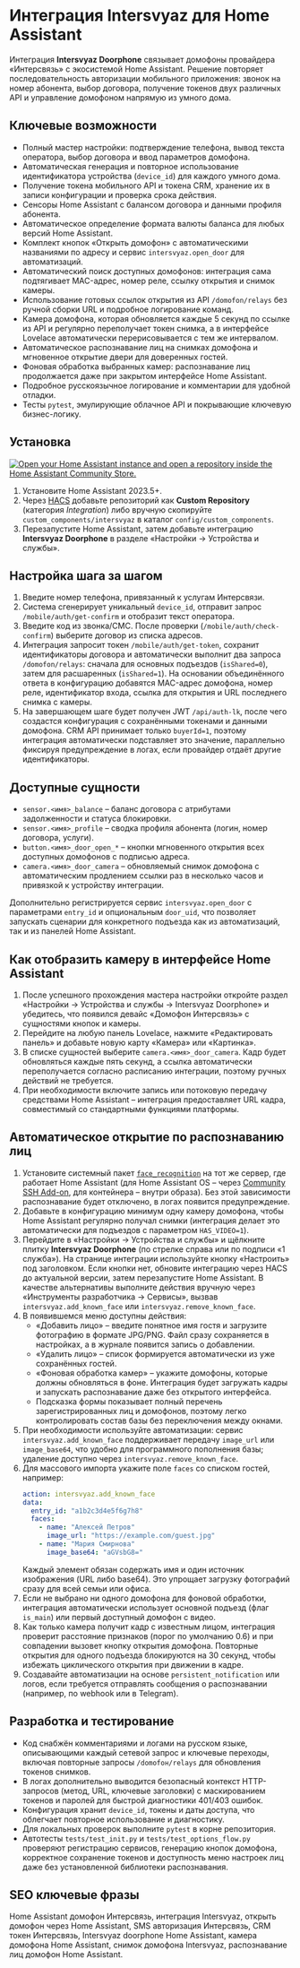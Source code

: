# Интеграция Intersvyaz для Home Assistant

Интеграция **Intersvyaz Doorphone** связывает домофоны провайдера «Интерсвязь» с экосистемой Home Assistant. Решение повторяет последовательность авторизации мобильного приложения: звонок на номер абонента, выбор договора, получение токенов двух различных API и управление домофоном напрямую из умного дома.

## Ключевые возможности
- Полный мастер настройки: подтверждение телефона, вывод текста оператора, выбор договора и ввод параметров домофона.
- Автоматическая генерация и повторное использование идентификатора устройства (`device_id`) для каждого умного дома.
- Получение токена мобильного API и токена CRM, хранение их в записи конфигурации и проверка срока действия.
- Сенсоры Home Assistant с балансом договора и данными профиля абонента.
- Автоматическое определение формата валюты баланса для любых версий Home Assistant.
- Комплект кнопок «Открыть домофон» с автоматическими названиями по адресу и сервис `intersvyaz.open_door` для автоматизаций.
- Автоматический поиск доступных домофонов: интеграция сама подтягивает MAC-адрес, номер реле, ссылку открытия и снимок камеры.
- Использование готовых ссылок открытия из API `/domofon/relays` без ручной сборки URL и подробное логирование команд.
- Камера домофона, которая обновляется каждые 5 секунд по ссылке из API и регулярно переполучает токен снимка, а в интерфейсе Lovelace автоматически перерисовывается с тем же интервалом.
- Автоматическое распознавание лиц на снимках домофона и мгновенное открытие двери для доверенных гостей.
- Фоновая обработка выбранных камер: распознавание лиц продолжается даже при закрытом интерфейсе Home Assistant.
- Подробное русскоязычное логирование и комментарии для удобной отладки.
- Тесты `pytest`, эмулирующие облачное API и покрывающие ключевую бизнес-логику.

## Установка
[![Open your Home Assistant instance and open a repository inside the Home Assistant Community Store.](https://my.home-assistant.io/badges/hacs_repository.svg)](https://my.home-assistant.io/redirect/hacs_repository/?owner=ZxKill&repository=https%3A%2F%2Fgithub.com%2Fzxkill%2Fhomeassistant-is)
1. Установите Home Assistant 2023.5+.
2. Через [HACS](https://hacs.xyz/) добавьте репозиторий как **Custom Repository** (категория *Integration*) либо вручную скопируйте `custom_components/intersvyaz` в каталог `config/custom_components`.
3. Перезапустите Home Assistant, затем добавьте интеграцию **Intersvyaz Doorphone** в разделе «Настройки → Устройства и службы».

## Настройка шага за шагом
1. Введите номер телефона, привязанный к услугам Интерсвязи.
2. Система сгенерирует уникальный `device_id`, отправит запрос `/mobile/auth/get-confirm` и отобразит текст оператора.
3. Введите код из звонка/СМС. После проверки (`/mobile/auth/check-confirm`) выберите договор из списка адресов.
4. Интеграция запросит токен `/mobile/auth/get-token`, сохранит идентификаторы договора и автоматически выполнит два запроса `/domofon/relays`:
   сначала для основных подъездов (`isShared=0`), затем для расшаренных (`isShared=1`).
   На основании объединённого ответа в конфигурацию добавятся MAC-адрес домофона, номер реле, идентификатор входа, ссылка для открытия и URL последнего снимка с камеры.
5. На завершающем шаге будет получен JWT `/api/auth-lk`, после чего создастся конфигурация с сохранёнными токенами и данными домофона.
   CRM API принимает только `buyerId=1`, поэтому интеграция автоматически подставляет это значение, параллельно фиксируя предупреждение в логах, если провайдер отдаёт другие идентификаторы.

## Доступные сущности
- `sensor.<имя>_balance` – баланс договора с атрибутами задолженности и статуса блокировки.
- `sensor.<имя>_profile` – сводка профиля абонента (логин, номер договора, услуги).
- `button.<имя>_door_open_*` – кнопки мгновенного открытия всех доступных домофонов с подписью адреса.
- `camera.<имя>_door_camera` – обновляемый снимок домофона с автоматическим продлением ссылки раз в несколько часов и привязкой к устройству интеграции.

Дополнительно регистрируется сервис `intersvyaz.open_door` с параметрами `entry_id` и опциональным `door_uid`, что позволяет запускать сценарии для конкретного подъезда как из автоматизаций, так и из панелей Home Assistant.

## Как отобразить камеру в интерфейсе Home Assistant
1. После успешного прохождения мастера настройки откройте раздел «Настройки → Устройства и службы → Intersvyaz Doorphone» и убедитесь, что появился девайс «Домофон Интерсвязь» с сущностями кнопок и камеры.
2. Перейдите на любую панель Lovelace, нажмите «Редактировать панель» и добавьте новую карту «Камера» или «Картинка».
3. В списке сущностей выберите `camera.<имя>_door_camera`. Кадр будет обновляться каждые пять секунд, а ссылка автоматически переполучается согласно расписанию интеграции, поэтому ручных действий не требуется.
4. При необходимости включите запись или потоковую передачу средствами Home Assistant – интеграция предоставляет URL кадра, совместимый со стандартными функциями платформы.

## Автоматическое открытие по распознаванию лиц
1. Установите системный пакет [`face_recognition`](https://github.com/ageitgey/face_recognition) на тот же сервер, где работает Home Assistant (для Home Assistant OS – через [Community SSH Add-on](https://github.com/home-assistant/addons/blob/master/ssh/DOCS.md), для контейнера – внутри образа). Без этой зависимости распознавание будет отключено, в логах появится предупреждение.
2. Добавьте в конфигурацию минимум одну камеру домофона, чтобы Home Assistant регулярно получал снимки (интеграция делает это автоматически для подъездов с параметром `HAS_VIDEO=1`).
3. Перейдите в «Настройки → Устройства и службы» и щёлкните плитку **Intersvyaz Doorphone** (по стрелке справа или по подписи «1 служба»). На странице интеграции используйте кнопку «Настроить» под заголовком. Если кнопки нет, обновите интеграцию через HACS до актуальной версии, затем перезапустите Home Assistant. В качестве альтернативы выполните действия вручную через «Инструменты разработчика → Сервисы», вызвав `intersvyaz.add_known_face` или `intersvyaz.remove_known_face`.
4. В появившемся меню доступны действия:
   - «Добавить лицо» – введите понятное имя гостя и загрузите фотографию в формате JPG/PNG. Файл сразу сохраняется в настройках, а в журнале появится запись о добавлении.
   - «Удалить лицо» – список формируется автоматически из уже сохранённых гостей.
   - «Фоновая обработка камер» – укажите домофоны, которые должны обновляться в фоне. Интеграция будет загружать кадры и запускать распознавание даже без открытого интерфейса.
   - Подсказка формы показывает полный перечень зарегистрированных лиц и домофонов, поэтому легко контролировать состав базы без переключения между окнами.
5. При необходимости используйте автоматизации: сервис `intersvyaz.add_known_face` поддерживает передачу `image_url` или `image_base64`, что удобно для программного пополнения базы; удаление доступно через `intersvyaz.remove_known_face`.
6. Для массового импорта укажите поле `faces` со списком гостей, например:
   ```yaml
   action: intersvyaz.add_known_face
   data:
     entry_id: "a1b2c3d4e5f6g7h8"
     faces:
       - name: "Алексей Петров"
         image_url: "https://example.com/guest.jpg"
       - name: "Мария Смирнова"
         image_base64: "aGVsbG8="
   ```
   Каждый элемент обязан содержать имя и один источник изображения (URL либо base64). Это упрощает загрузку фотографий сразу для всей семьи или офиса.
7. Если не выбрано ни одного домофона для фоновой обработки, интеграция автоматически использует основной подъезд (флаг `is_main`) или первый доступный домофон с видео.
8. Как только камера получит кадр с известным лицом, интеграция проверит расстояние признаков (порог по умолчанию 0.6) и при совпадении вызовет кнопку открытия домофона. Повторные открытия для одного подъезда блокируются на 30 секунд, чтобы избежать циклического открытия при движении в кадре.
9. Создавайте автоматизации на основе `persistent_notification` или логов, если требуется отправлять сообщения о распознавании (например, по webhook или в Telegram).

## Разработка и тестирование
- Код снабжён комментариями и логами на русском языке, описывающими каждый сетевой запрос и ключевые переходы, включая повторные запросы `/domofон/relays` для обновления токенов снимков.
- В логах дополнительно выводится безопасный контекст HTTP-запросов (метод, URL, ключевые заголовки) с маскированием токенов и паролей для быстрой диагностики 401/403 ошибок.
- Конфигурация хранит `device_id`, токены и даты доступа, что облегчает повторное использование и диагностику.
- Для локальных проверок выполните `pytest` в корне репозитория.
- Автотесты `tests/test_init.py` и `tests/test_options_flow.py` проверяют регистрацию сервисов, генерацию кнопок домофона, корректное сохранение токенов и доступность меню настроек лиц даже без установленной библиотеки распознавания.

## SEO ключевые фразы
Home Assistant домофон Интерсвязь, интеграция Intersvyaz, открыть домофон через Home Assistant, SMS авторизация Интерсвязь, CRM токен Интерсвязь, Intersvyaz doorphone Home Assistant, камера домофона Home Assistant, снимок домофона Intersvyaz, распознавание лиц домофон Home Assistant.
